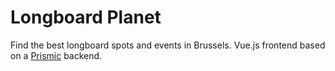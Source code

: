 # Longboard Planet

Find the best longboard spots and events in Brussels.
Vue.js frontend based on a [Prismic](https://prismic.io/) backend.
